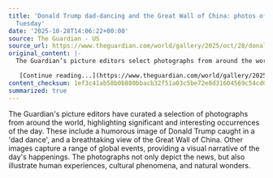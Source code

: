 ```yaml
---
title: 'Donald Trump dad-dancing and the Great Wall of China: photos of the day –
  Tuesday'
date: '2025-10-28T14:06:22+00:00'
source: The Guardian - US
source_url: https://www.theguardian.com/world/gallery/2025/oct/28/donald-trump-dad-dancing-and-the-great-wall-of-china-photos-of-the-day-tuesday
original_content: |-
  The Guardian’s picture editors select photographs from around the world

   [Continue reading...](https://www.theguardian.com/world/gallery/2025/oct/28/donald-trump-dad-dancing-and-the-great-wall-of-china-photos-of-the-day-tuesday)
content_checksum: 1ef3c41ab58b0b880bbacb32f51a03c5be72e8d31604569c54cd0174511723b3
summarized: true
---
```


The Guardian's picture editors have curated a selection of photographs from around the world, highlighting significant and interesting occurrences of the day. These include a humorous image of Donald Trump caught in a 'dad dance', and a breathtaking view of the Great Wall of China. Other images capture a range of global events, providing a visual narrative of the day's happenings. The photographs not only depict the news, but also illustrate human experiences, cultural phenomena, and natural wonders.